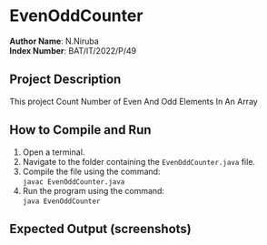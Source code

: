 # EvenOddCounter

**Author Name**: N.Niruba  
**Index Number**: BAT/IT/2022/P/49 

## Project Description
This project Count Number of Even And Odd Elements In An Array

## How to Compile and Run
1. Open a terminal.
2. Navigate to the folder containing the `EvenOddCounter.java` file.
3. Compile the file using the command:  
   `javac EvenOddCounter.java`
4. Run the program using the command:  
   `java EvenOddCounter`

## Expected Output (screenshots)
